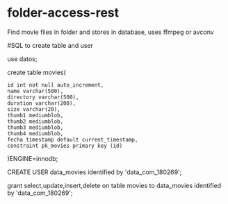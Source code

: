 # folder-access-rest
Find movie files in folder and stores in database, uses ffmpeg or avconv


#SQL to create table and user

use datos;

create table movies(

	id int not null auto_increment,
	name varchar(500),
	directory varchar(500),
	duration varchar(200),
	size varchar(20),
	thumb1 mediumblob,
	thumb2 mediumblob,
	thumb3 mediumblob,
	thumb4 mediumblob,
	fecha timestamp default current_timestamp,
	constraint pk_movies primary key (id)	
)ENGINE=innodb;


CREATE USER data_movies identified by 'data_com_180269';

grant select,update,insert,delete on table movies to data_movies identified by 'data_com_180269';
